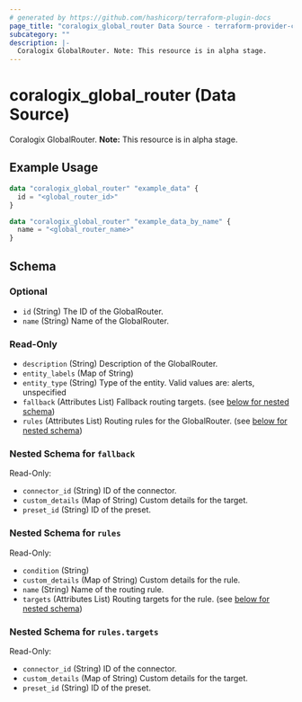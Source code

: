 ```yaml
---
# generated by https://github.com/hashicorp/terraform-plugin-docs
page_title: "coralogix_global_router Data Source - terraform-provider-coralogix"
subcategory: ""
description: |-
  Coralogix GlobalRouter. Note: This resource is in alpha stage.
---
```


# coralogix_global_router (Data Source)

Coralogix GlobalRouter. **Note:** This resource is in alpha stage.

## Example Usage

```terraform
data "coralogix_global_router" "example_data" {
  id = "<global_router_id>"
}

data "coralogix_global_router" "example_data_by_name" {
  name = "<global_router_name>"
}
```

<!-- schema generated by tfplugindocs -->
## Schema

### Optional

- `id` (String) The ID of the GlobalRouter.
- `name` (String) Name of the GlobalRouter.

### Read-Only

- `description` (String) Description of the GlobalRouter.
- `entity_labels` (Map of String)
- `entity_type` (String) Type of the entity. Valid values are: alerts, unspecified
- `fallback` (Attributes List) Fallback routing targets. (see [below for nested schema](#nestedatt--fallback))
- `rules` (Attributes List) Routing rules for the GlobalRouter. (see [below for nested schema](#nestedatt--rules))

<a id="nestedatt--fallback"></a>
### Nested Schema for `fallback`

Read-Only:

- `connector_id` (String) ID of the connector.
- `custom_details` (Map of String) Custom details for the target.
- `preset_id` (String) ID of the preset.


<a id="nestedatt--rules"></a>
### Nested Schema for `rules`

Read-Only:

- `condition` (String)
- `custom_details` (Map of String) Custom details for the rule.
- `name` (String) Name of the routing rule.
- `targets` (Attributes List) Routing targets for the rule. (see [below for nested schema](#nestedatt--rules--targets))

<a id="nestedatt--rules--targets"></a>
### Nested Schema for `rules.targets`

Read-Only:

- `connector_id` (String) ID of the connector.
- `custom_details` (Map of String) Custom details for the target.
- `preset_id` (String) ID of the preset.
